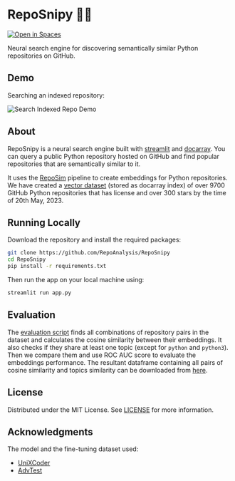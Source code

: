 # RepoSnipy 🐍🔫

[![Open in Spaces](https://huggingface.co/datasets/huggingface/badges/raw/main/open-in-hf-spaces-md-dark.svg)](https://huggingface.co/spaces/Lazyhope/RepoSnipy)

Neural search engine for discovering semantically similar Python repositories on GitHub.

## Demo

Searching an indexed repository:

![Search Indexed Repo Demo](assets/search.gif)

## About

RepoSnipy is a neural search engine built with [streamlit](https://github.com/streamlit/streamlit) and [docarray](https://github.com/docarray/docarray). You can query a public Python repository hosted on GitHub and find popular repositories that are semantically similar to it.

It uses the [RepoSim](https://github.com/RepoAnalysis/RepoSim/) pipeline to create embeddings for Python repositories. We have created a [vector dataset](data/index.bin) (stored as docarray index) of over 9700 GitHub Python repositories that has license and over 300 stars by the time of 20th May, 2023.

## Running Locally

Download the repository and install the required packages:

```bash
git clone https://github.com/RepoAnalysis/RepoSnipy
cd RepoSnipy
pip install -r requirements.txt
```

Then run the app on your local machine using:

```bash
streamlit run app.py
```

## Evaluation

The [evaluation script](evaluate.py) finds all combinations of repository pairs in the dataset and calculates the cosine similarity between their embeddings. It also checks if they share at least one topic (except for `python` and `python3`). Then we compare them and use ROC AUC score to evaluate the embeddings performance. The resultant dataframe containing all pairs of cosine similarity and topics similarity can be downloaded from [here](https://drive.google.com/file/d/1bdR0BwL2WZKy_X6vgaKEauZSjI8DP9gy/view?usp=sharing).

## License

Distributed under the MIT License. See [LICENSE](LICENSE) for more information.

## Acknowledgments

The model and the fine-tuning dataset used:

* [UniXCoder](https://arxiv.org/abs/2203.03850)
* [AdvTest](https://arxiv.org/abs/1909.09436)
